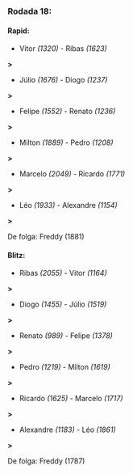 ### Rodada 18:

#### Rapid:

* Vitor *(1320)*     -     Ribas *(1623)*

 **>** 
* Júlio *(1676)*     -     Diogo *(1237)*

 **>** 
* Felipe *(1552)*     -     Renato *(1236)*

 **>** 
* Milton *(1889)*     -     Pedro *(1208)*

 **>** 
* Marcelo *(2049)*     -     Ricardo *(1771)*

 **>** 
* Léo *(1933)*     -     Alexandre *(1154)*

 **>** 

De folga: Freddy (1881)

#### Blitz:

* Ribas *(2055)*     -     Vitor *(1164)*

 **>** 
* Diogo *(1455)*     -     Júlio *(1519)*

 **>** 
* Renato *(989)*     -     Felipe *(1378)*

 **>** 
* Pedro *(1219)*     -     Milton *(1619)*

 **>** 
* Ricardo *(1625)*     -     Marcelo *(1717)*

 **>** 
* Alexandre *(1183)*     -     Léo *(1861)*

 **>** 

De folga: Freddy (1787)

